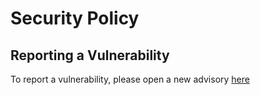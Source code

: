 # Security Policy

## Reporting a Vulnerability

To report a vulnerability, please open a new advisory [here](https://github.com/cr4yfish/nemmy/security/advisories/new)
